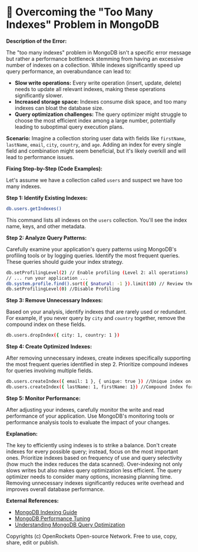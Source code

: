 # 🐞 Overcoming the "Too Many Indexes" Problem in MongoDB


**Description of the Error:**

The "too many indexes" problem in MongoDB isn't a specific error message but rather a performance bottleneck stemming from having an excessive number of indexes on a collection.  While indexes significantly speed up query performance, an overabundance can lead to:

* **Slow write operations:** Every write operation (insert, update, delete) needs to update all relevant indexes, making these operations significantly slower.
* **Increased storage space:** Indexes consume disk space, and too many indexes can bloat the database size.
* **Query optimization challenges:** The query optimizer might struggle to choose the most efficient index among a large number, potentially leading to suboptimal query execution plans.


**Scenario:** Imagine a collection storing user data with fields like `firstName`, `lastName`, `email`, `city`, `country`, and `age`.  Adding an index for every single field and combination might seem beneficial, but it's likely overkill and will lead to performance issues.


**Fixing Step-by-Step (Code Examples):**

Let's assume we have a collection called `users` and suspect we have too many indexes.

**Step 1: Identify Existing Indexes:**

```bash
db.users.getIndexes()
```

This command lists all indexes on the `users` collection. You'll see the index name, keys, and other metadata.

**Step 2: Analyze Query Patterns:**

Carefully examine your application's query patterns using MongoDB's profiling tools or by logging queries.  Identify the most frequent queries. These queries should guide your index strategy.

```bash
db.setProfilingLevel(2) // Enable profiling (Level 2: all operations)
// ... run your application ...
db.system.profile.find().sort({ $natural: -1 }).limit(10) // Review the last 10 profiled operations
db.setProfilingLevel(0) //Disable Profiling
```

**Step 3: Remove Unnecessary Indexes:**

Based on your analysis, identify indexes that are rarely used or redundant.  For example, if you never query by `city` and `country` together, remove the compound index on these fields.

```bash
db.users.dropIndex({ city: 1, country: 1 })
```

**Step 4: Create Optimized Indexes:**

After removing unnecessary indexes, create indexes specifically supporting the most frequent queries identified in step 2. Prioritize compound indexes for queries involving multiple fields.

```bash
db.users.createIndex({ email: 1 }, { unique: true }) //Unique index on email
db.users.createIndex({ lastName: 1, firstName: 1}) //Compound Index for name searches
```

**Step 5: Monitor Performance:**

After adjusting your indexes, carefully monitor the write and read performance of your application. Use MongoDB's monitoring tools or performance analysis tools to evaluate the impact of your changes.


**Explanation:**

The key to efficiently using indexes is to strike a balance. Don't create indexes for every possible query; instead, focus on the most important ones.  Prioritize indexes based on frequency of use and query selectivity (how much the index reduces the data scanned).   Over-indexing not only slows writes but also makes query optimization less efficient. The query optimizer needs to consider many options, increasing planning time. Removing unnecessary indexes significantly reduces write overhead and improves overall database performance.


**External References:**

* [MongoDB Indexing Guide](https://www.mongodb.com/docs/manual/indexes/)
* [MongoDB Performance Tuning](https://www.mongodb.com/docs/manual/tutorial/manage-performance/)
* [Understanding MongoDB Query Optimization](https://www.mongodb.com/blog/post/query-optimization-in-mongodb)



Copyrights (c) OpenRockets Open-source Network. Free to use, copy, share, edit or publish.


